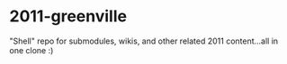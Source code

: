 2011-greenville
===============

"Shell" repo for submodules, wikis, and other related 2011 content...all in one clone :)